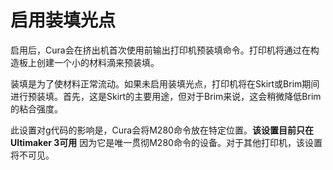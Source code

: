 启用装填光点
====
启用后，Cura会在挤出机首次使用前输出打印机预装填命令。打印机将通过在构造板上创建一个小的材料滴来预装填。

装填是为了使材料正常流动。如果未启用装填光点，打印机将在Skirt或Brim期间进行预装填。首先，这是Skirt的主要用途，但对于Brim来说，这会稍微降低Brim的粘合强度。

此设置对g代码的影响是，Cura会将M280命令放在特定位置。**该设置目前只在Ultimaker 3可用** 因为它是唯一贯彻M280命令的设备。对于其他打印机，该设置将不可见。
